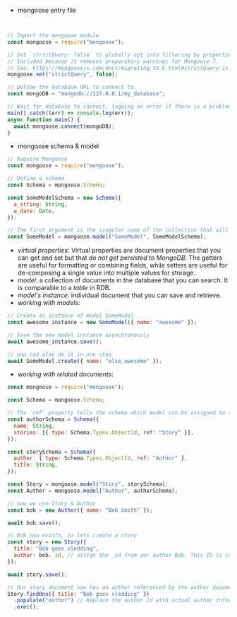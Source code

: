 - mongoose entry file
```js


// Import the mongoose module
const mongoose = require("mongoose");

// Set `strictQuery: false` to globally opt into filtering by properties that aren't in the schema
// Included because it removes preparatory warnings for Mongoose 7.
// See: https://mongoosejs.com/docs/migrating_to_6.html#strictquery-is-removed-and-replaced-by-strict
mongoose.set("strictQuery", false);

// Define the database URL to connect to.
const mongoDB = "mongodb://127.0.0.1/my_database";

// Wait for database to connect, logging an error if there is a problem
main().catch((err) => console.log(err));
async function main() {
  await mongoose.connect(mongoDB);
}

```
- mongoose schema & model
```js
// Require Mongoose
const mongoose = require("mongoose");

// Define a schema
const Schema = mongoose.Schema;

const SomeModelSchema = new Schema({
  a_string: String,
  a_date: Date,
});

// The first argument is the singular name of the collection that will be created for your model, and the second argument is the schema you want to use in creating the model.
const SomeModel = mongoose.model("SomeModel", SomeModelSchema);
```
- *virtual properties*: Virtual properties are document properties that you can get and set but that *do not get persisted to MongoDB*. The getters are useful for formatting or combining fields, while setters are useful for de-composing a single value into multiple values for storage.
- *model*: a collection of documents in the database that you can search. It is comparable to a *table* in RDB.
- *model's instance*: individual document that you can save and retrieve.
- *working with models*:
```js
// Create an instance of model SomeModel
const awesome_instance = new SomeModel({ name: "awesome" });

// Save the new model instance asynchronously
await awesome_instance.save();

// you can also do it in one step
await SomeModel.create({ name: "also_awesome" });

```
- _working with related documents_:
```js
const mongoose = require("mongoose");

const Schema = mongoose.Schema;

// The `ref` property tells the schema which model can be assigned to this field.
const authorSchema = Schema({
  name: String,
  stories: [{ type: Schema.Types.ObjectId, ref: "Story" }],
});

const storySchema = Schema({
  author: { type: Schema.Types.ObjectId, ref: "Author" },
  title: String,
});

const Story = mongoose.model("Story", storySchema);
const Author = mongoose.model("Author", authorSchema);

// now we use Story & Author
const bob = new Author({ name: "Bob Smith" });

await bob.save();

// Bob now exists, so lets create a story
const story = new Story({
  title: "Bob goes sledding",
  author: bob._id, // assign the _id from our author Bob. This ID is created by default!
});

await story.save();

// Our story document now has an author referenced by the author document's ID. In order to get the author information in the story results we use populate()
Story.findOne({ title: "Bob goes sledding" })
  .populate("author") // Replace the author id with actual author information in results
  .exec();

```
